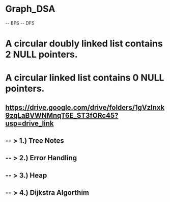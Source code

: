 # Graph_DSA

-- BFS
-- DFS

# A circular doubly linked list contains 2 NULL pointers. 


# A circular linked list contains 0 NULL pointers. 


## https://drive.google.com/drive/folders/1gVzlnxk9zqLaBVWNMnqT6E_ST3fORc45?usp=drive_link 


## -- > 1.) Tree Notes
## -- > 2.) Error Handling
## -- > 3.) Heap
## -- > 4.) Dijkstra Algorthim
